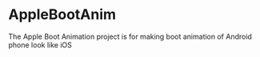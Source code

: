 # AppleBootAnim
The Apple Boot Animation project is for making boot animation of Android phone look like iOS
